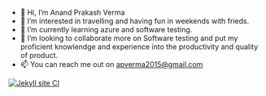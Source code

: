 - 👋 Hi, I’m Anand Prakash Verma
- 👀 I’m interested in travelling and having fun in weekends with frieds.
- 🌱 I’m currently learning azure and software testing.
- 💞️ I’m looking to collaborate more on Software testing and put my proficient knowlendge and experience into the productivity and quality of product.
- 📫 You can reach me out on apverma2015@gmail.com

<!---
apv2015/apv2015 is a ✨ special ✨ repository because its `README.md` (this file) appears on your GitHub profile.
You can click the Preview link to take a look at your changes.
--->
[![Jekyll site CI](https://github.com/anandpverma/anandpverma.github.io/actions/workflows/jekyll.yml/badge.svg)](https://github.com/anandpverma/anandpverma.github.io/actions/workflows/jekyll.yml)
